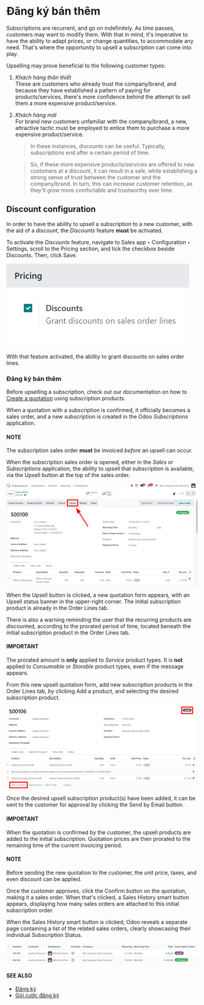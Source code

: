 # Đăng ký bán thêm

Subscriptions are recurrent, and go on indefinitely. As time passes, customers may want to modify
them. With that in mind, it's imperative to have the ability to adapt prices, or change quantities,
to accommodate any need. That's where the opportunity to upsell a subscription can come into play.

Upselling may prove beneficial to the following customer types:

1. *Khách hàng thân thiết*
   <br/>
   These are customers who already trust the company/brand, and because they have established a
   pattern of paying for products/services, there's more confidence behind the attempt to sell
   them a more expensive product/service.
   <br/>
2. *Khách hàng mới*
   <br/>
   For brand new customers unfamiliar with the company/brand, a new, attractive tactic must be
   employed to entice them to purchase a more expensive product/service.
   <br/>
   > In these instances, discounts can be useful. Typically, subscriptions end after a certain period
   > of time.

   > So, if these more expensive products/services are offered to new customers at a discount, it
   > can result in a sale, while establishing a strong sense of trust between the customer and the
   > company/brand. In turn, this can increase customer retention, as they'll grow more comfortable
   > and trustworthy over time.

## Discount configuration

In order to have the ability to upsell a subscription to a new customer, with the aid of a discount,
the *Discounts* feature **must** be activated.

To activate the *Discounts* feature, navigate to Sales app ‣ Configuration ‣
Settings, scroll to the Pricing section, and tick the checkbox beside
Discounts. Then, click Save.

![Activation of the discount option in Odoo Sales.](../../../.gitbook/assets/configuration-to-upsell-a-subscription.png)

With that feature activated, the ability to grant discounts on sales order lines.

### Đăng ký bán thêm

Before upselling a subscription, check out our documentation on how to [Create a quotation](./) using subscription products.

When a quotation with a subscription is confirmed, it officially becomes a sales order, and a new
subscription is created in the Odoo *Subscriptions* application.

#### NOTE
The subscription sales order **must** be invoiced *before* an upsell can occur.

When the subscription sales order is opened, either in the *Sales* or *Subscriptions* application,
the ability to upsell that subscription is available, via the Upsell button at the top
of the sales order.

![Upsell button for subscription sales orders with Odoo Subscriptions.](../../../.gitbook/assets/upsell-your-subscription.png)

When the Upsell button is clicked, a new quotation form appears, with an
Upsell status banner in the upper-right corner. The initial subscription product is
already in the Order Lines tab.

There is also a warning reminding the user that the recurring products are discounted, according to
the prorated period of time, located beneath the initial subscription product in the
Order Lines tab.

#### IMPORTANT
The prorated amount is **only** applied to *Service* product types. It is **not** applied to
*Consumable* or *Storable* product types, even if the message appears.

From this new upsell quotation form, add new subscription products in the Order Lines
tab, by clicking Add a product, and selecting the desired subscription product.

![Adding products to your subscription via the upsell option in Odoo Subscriptions](../../../.gitbook/assets/use-of-the-upsell-button-in-odoo-sales.png)

Once the desired upsell subscription product(s) have been added, it can be sent to the customer for
approval by clicking the Send by Email button.

#### IMPORTANT
When the quotation is confirmed by the customer, the upsell products are added to the initial
subscription. Quotation prices are then prorated to the remaining time of the current invoicing
period.

#### NOTE
Before sending the new quotation to the customer, the unit price, taxes, and even discount can be
applied.

Once the customer approves, click the Confirm button on the quotation, making it a sales
order. When that's clicked, a Sales History smart button appears, displaying how many
sales orders are attached to this initial subscription order.

When the Sales History smart button is clicked, Odoo reveals a separate page containing
a list of the related sales orders, clearly showcasing their individual Subscription
Status.

![The related sales order viewable from the Sales History smart button in Odoo Subscriptions.](../../../.gitbook/assets/sales-history-smartbutton.png)

#### SEE ALSO
- [Đăng ký](./)
- [Gói cước đăng ký](plans.md)

